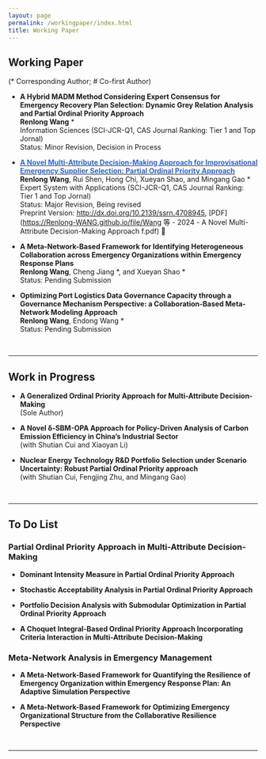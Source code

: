 ```yaml
---
layout: page
permalink: /workingpaper/index.html
title: Working Paper
---
```




## Working Paper
(* Corresponding Author; # Co-first Author)
<br>


- **A Hybrid MADM Method Considering Expert Consensus for Emergency Recovery Plan Selection: Dynamic Grey Relation Analysis and Partial Ordinal Priority Approach** <br>**Renlong Wang** * <br> Information Sciences (SCI-JCR-Q1, CAS Journal Ranking: Tier 1 and Top Jornal) <br>Status: Minor Revision, Decision in Process

- **[<font color='#3366CC'>A Novel Multi-Attribute Decision-Making Approach for Improvisational Emergency Supplier Selection: Partial Ordinal Priority Approach</font>](http://dx.doi.org/10.2139/ssrn.4708945)** <br>**Renlong Wang**, Rui Shen, Hong Chi, Xueyan Shao, and Mingang Gao *<br>Expert System with Applications (SCI-JCR-Q1, CAS Journal Ranking: Tier 1 and Top Jornal) <br>Status: Major Revision, Being revised <br>Preprint Version: http://dx.doi.org/10.2139/ssrn.4708945, [PDF](https://Renlong-WANG.github.io/file/Wang 等 - 2024 - A Novel Multi-Attribute Decision-Making Approach f.pdf) 🔗

- **A Meta-Network-Based Framework for Identifying Heterogeneous Collaboration across Emergency Organizations within Emergency Response Plans** <br>**Renlong Wang**, Cheng Jiang *, and Xueyan Shao * <br>Status: Pending Submission

- **Optimizing Port Logistics Data Governance Capacity through a Governance Mechanism Perspective: a Collaboration-Based Meta-Network Modeling Approach** <br>**Renlong Wang**, Endong Wang * <br>Status: Pending Submission

  <br>

---

## Work in Progress

- **A Generalized Ordinal Priority Approach for Multi-Attribute Decision-Making** <br> (Sole Author)

- **A Novel δ-SBM-OPA Approach for Policy-Driven Analysis of Carbon Emission Efficiency in China’s Industrial Sector** <br> (with Shutian Cui and Xiaoyan Li)

- **Nuclear Energy Technology R&D Portfolio Selection under Scenario Uncertainty: Robust Partial Ordinal Priority approach** <br> (with Shutian Cui, Fengjing Zhu, and Mingang Gao)

  <br>

---

## To Do List

### Partial Ordinal Priority Approach in Multi-Attribute Decision-Making

- **Dominant Intensity Measure in Partial Ordinal Priority Approach** <br>

- **Stochastic Acceptability Analysis in Partial Ordinal Priority Approach**<br>

- **Portfolio Decision Analysis with Submodular Optimization in Partial Ordinal Priority Approach** <br>

- **A Choquet Integral-Based Ordinal Priority Approach Incorporating Criteria Interaction in Multi-Attribute Decision-Making** <br>

### Meta-Network Analysis in Emergency Management

- **A Meta-Network-Based Framework for Quantifying the Resilience of Emergency Organization within Emergency Response Plan: An Adaptive Simulation Perspective** <br>

- **A Meta-Network-Based Framework for Optimizing Emergency Organizational Structure from the Collaborative Resilience Perspective** <br>

  <br>

---
